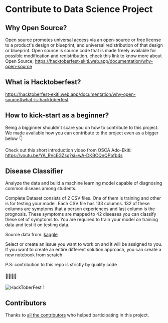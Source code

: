 # Contribute to Data Science Project

## Why Open Source?
 
Open source promotes universal access via an open-source or free license to a product's design or blueprint, and universal redistribution of that design or blueprint. Open source is source code that is made freely available for possible modification and redistribution. check this link to know more about Open Source;
https://hacktoberfest-ekiti.web.app/documentation/why-open-source

## What is Hacktoberfest?

https://hacktoberfest-ekiti.web.app/documentation/why-open-source#what-is-hacktoberfest

## How to kick-start as a beginner?

Being a bigginner shouldn't scare you on how to contribute to this project. We made available how you can contribute to the project even as a bigger below 👇

Check out this short introduction video from OSCA Ado-Ekiti: 
https://youtu.be/YA_RVcEGZsg?si=wA-DKBCQnQPbfb4s

## Disease Classifier

Analyze the data and build a machine learning model capable of diagnosing common diseaes among students. 

Complete Dataset consists of 2 CSV files. One of them is training and other is for testing your model. Each CSV file has 133 columns. 132 of these columns are symptoms that a person experiences and last column is the prognosis. These symptoms are mapped to 42 diseases you can classify these set of symptoms to. You are required to train your model on training data and test it on testing data.
  
Source data from: [kaggle](https://www.kaggle.com/datasets/kaushil268/disease-prediction-using-machine-learning)

Select or create an issue you want to work on and it will be assigned to you. If you want to create an entire different solution approach, you can create a new notebook from scratch

P.S: contribution to this repo is strictly by quality code

#### 🚀🚀🚀🚀

![HackToberFest 1](https://github.com/OSCA-Ado-Ekiti/Hacktoberfest-2023-Ekiti-DSN/assets/53593233/09968dc6-ca20-486e-ac6b-29b69bdb8ff5)

## Contributors

Thanks to [all the contributors](https://github.com/OSCA-Ado-Ekiti/Hacktoberfest-Ekiti-Disease-Classifier/graphs/contributors)
who helped participating in this project.
